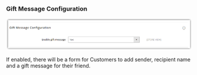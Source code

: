 ### Gift Message Configuration
![store owners can let customers send products as gift](./Image/How-to-config/13.1-config.png)

If enabled, there will be a form for Customers to add sender, recipient name and a gift message for their friend.
